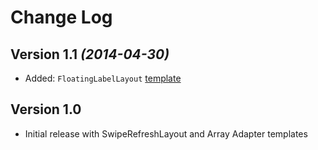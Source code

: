 Change Log
===============================================================================

Version 1.1 *(2014-04-30)*
----------------------------
* Added: `FloatingLabelLayout` [template](https://github.com/gabrielemariotti/AndroidStudioTemplate/tree/master/templates/custom/FloatingLabel)


Version 1.0 
----------------------------
* Initial release with SwipeRefreshLayout and Array Adapter templates